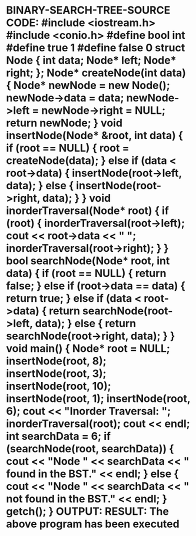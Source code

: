 # BINARY-SEARCH-TREE-SOURCE CODE: #include <iostream.h> #include <conio.h> #define bool int #define true 1 #define false 0 struct Node { int data; Node* left; Node* right; }; Node* createNode(int data) { Node* newNode = new Node(); newNode->data = data; newNode->left = newNode->right = NULL; return newNode; } void insertNode(Node* &root, int data) { if (root == NULL) { root = createNode(data); } else if (data < root->data) { insertNode(root->left, data); } else { insertNode(root->right, data); } } void inorderTraversal(Node* root) { if (root) { inorderTraversal(root->left); cout << root->data << " "; inorderTraversal(root->right); } } bool searchNode(Node* root, int data) { if (root == NULL) { return false; } else if (root->data == data) { return true; } else if (data < root->data) { return searchNode(root->left, data); } else { return searchNode(root->right, data); } } void main() { Node* root = NULL; insertNode(root, 8); insertNode(root, 3); insertNode(root, 10); insertNode(root, 1); insertNode(root, 6); cout << "Inorder Traversal: "; inorderTraversal(root); cout << endl; int searchData = 6; if (searchNode(root, searchData)) { cout << "Node " << searchData << " found in the BST." << endl; } else { cout << "Node " << searchData << " not found in the BST." << endl; } getch(); } OUTPUT: RESULT: The above program has been executed 
